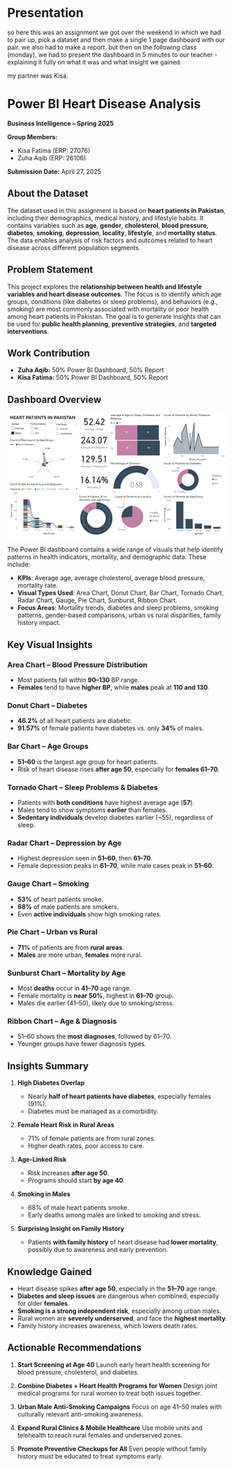 # Presentation
so here this was an assignment we got over the weekend in which we had to pair up, pick a dataset and then make a single 1 page dashboard with our pair. we also had to make a report. but then on the following class (monday), we had to present the dashboard in 5 minutes to our teacher - explaining it fully on what it was and what insight we gained. 

my partner was Kisa. 

# Power BI Heart Disease Analysis

**Business Intelligence – Spring 2025**   

**Group Members:**

* Kisa Fatima (ERP: 27076)
* Zuha Aqib (ERP: 26106)

**Submission Date:** April 27, 2025

## About the Dataset

The dataset used in this assignment is based on **heart patients in Pakistan**, including their demographics, medical history, and lifestyle habits. It contains variables such as **age**, **gender**, **cholesterol**, **blood pressure**, **diabetes**, **smoking**, **depression**, **locality**, **lifestyle**, and **mortality status**. The data enables analysis of risk factors and outcomes related to heart disease across different population segments.

## Problem Statement

This project explores the **relationship between health and lifestyle variables and heart disease outcomes**. The focus is to identify which age groups, conditions (like diabetes or sleep problems), and behaviors (e.g., smoking) are most commonly associated with mortality or poor health among heart patients in Pakistan. The goal is to generate insights that can be used for **public health planning**, **preventive strategies**, and **targeted interventions**.

## Work Contribution

* **Zuha Aqib:** 50% Power BI Dashboard, 50% Report
* **Kisa Fatima:** 50% Power BI Dashboard, 50% Report

## Dashboard Overview

![Dashboard](images/dashboard.png)

The Power BI dashboard contains a wide range of visuals that help identify patterns in health indicators, mortality, and demographic data. These include:

* **KPIs**: Average age, average cholesterol, average blood pressure, mortality rate.
* **Visual Types Used**: Area Chart, Donut Chart, Bar Chart, Tornado Chart, Radar Chart, Gauge, Pie Chart, Sunburst, Ribbon Chart.
* **Focus Areas**: Mortality trends, diabetes and sleep problems, smoking patterns, gender-based comparisons, urban vs rural disparities, family history impact.

## Key Visual Insights

### Area Chart – Blood Pressure Distribution

* Most patients fall within **90–130** BP range.
* **Females** tend to have **higher BP**, while **males** peak at **110 and 130**.

### Donut Chart – Diabetes

* **46.2%** of all heart patients are diabetic.
* **91.57%** of female patients have diabetes vs. only **34%** of males.

### Bar Chart – Age Groups

* **51–60** is the largest age group for heart patients.
* Risk of heart disease rises **after age 50**, especially for **females 61–70**.

### Tornado Chart – Sleep Problems & Diabetes

* Patients with **both conditions** have highest average age (**57**).
* Males tend to show symptoms **earlier** than females.
* **Sedentary individuals** develop diabetes earlier (\~55), regardless of sleep.

### Radar Chart – Depression by Age

* Highest depression seen in **51–60**, then **61–70**.
* Female depression peaks in **61–70**, while male cases peak in **51–60**.

### Gauge Chart – Smoking

* **53%** of heart patients smoke.
* **68%** of male patients are smokers.
* Even **active individuals** show high smoking rates.

### Pie Chart – Urban vs Rural

* **71%** of patients are from **rural areas**.
* **Males** are more urban, **females** more rural.

### Sunburst Chart – Mortality by Age

* Most **deaths** occur in **41–70** age range.
* Female mortality is **near 50%**, highest in **61–70** group.
* Males die earlier (41–50), likely due to smoking/stress.

### Ribbon Chart – Age & Diagnosis

* 51–60 shows the **most diagnoses**, followed by 61–70.
* Younger groups have fewer diagnosis types.

## Insights Summary

1. **High Diabetes Overlap**

   * Nearly **half of heart patients have diabetes**, especially females (91%).
   * Diabetes must be managed as a comorbidity.

2. **Female Heart Risk in Rural Areas**

   * 71% of female patients are from rural zones.
   * Higher death rates, poor access to care.

3. **Age-Linked Risk**

   * Risk increases **after age 50**.
   * Programs should start **by age 40**.

4. **Smoking in Males**

   * 68% of male heart patients smoke.
   * Early deaths among males are linked to smoking and stress.

5. **Surprising Insight on Family History**

   * Patients **with family history** of heart disease had **lower mortality**, possibly due to awareness and early prevention.

## Knowledge Gained

* Heart disease spikes **after age 50**, especially in the **51–70** age range.
* **Diabetes and sleep issues** are dangerous when combined, especially for older **females**.
* **Smoking is a strong independent risk**, especially among urban males.
* Rural women are **severely underserved**, and face the **highest mortality**.
* Family history increases awareness, which lowers death rates.

## Actionable Recommendations

1. **Start Screening at Age 40**
   Launch early heart health screening for blood pressure, cholesterol, and diabetes.

2. **Combine Diabetes + Heart Health Programs for Women**
   Design joint medical programs for rural women to treat both issues together.

3. **Urban Male Anti-Smoking Campaigns**
   Focus on age 41–50 males with culturally relevant anti-smoking awareness.

4. **Expand Rural Clinics & Mobile Healthcare**
   Use mobile units and telehealth to reach rural females and underserved zones.

5. **Promote Preventive Checkups for All**
   Even people without family history must be educated to treat symptoms early.